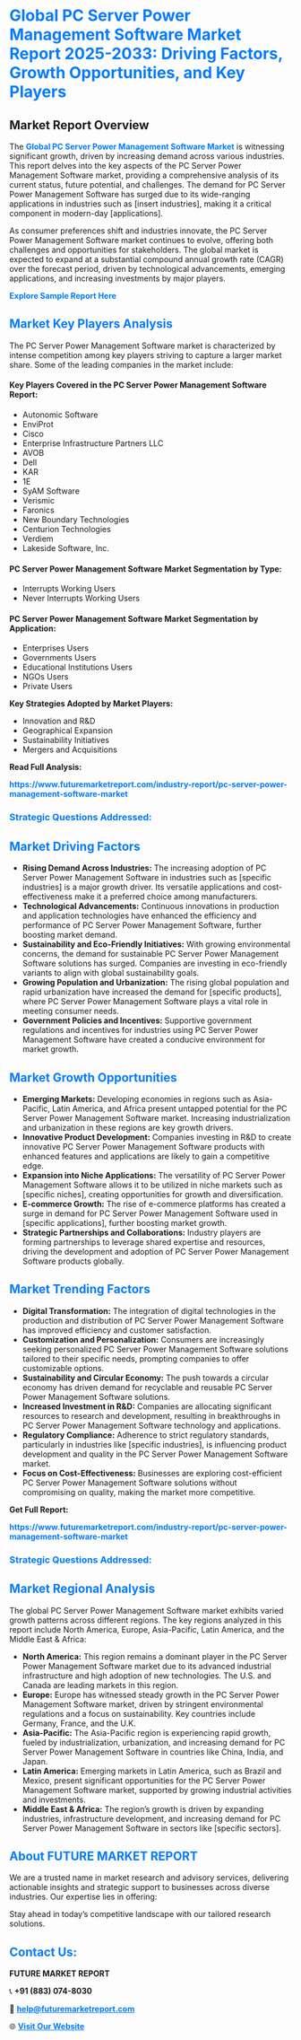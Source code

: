 <h1 style="color: #007BFF;">Global PC Server Power Management Software Market Report 2025-2033: Driving Factors, Growth Opportunities, and Key Players</h1>

<section id="overview">
<h2>Market Report Overview</h2>
<p>The <a href="https://www.futuremarketreport.com/industry-report/pc-server-power-management-software-market" style="color: #007BFF; text-decoration: none;"><strong>Global PC Server Power Management Software Market</strong></a> is witnessing significant growth, driven by increasing demand across various industries. This report delves into the key aspects of the PC Server Power Management Software market, providing a comprehensive analysis of its current status, future potential, and challenges. The demand for PC Server Power Management Software has surged due to its wide-ranging applications in industries such as [insert industries], making it a critical component in modern-day [applications].</p>
<p>As consumer preferences shift and industries innovate, the PC Server Power Management Software market continues to evolve, offering both challenges and opportunities for stakeholders. The global market is expected to expand at a substantial compound annual growth rate (CAGR) over the forecast period, driven by technological advancements, emerging applications, and increasing investments by major players.</p>
</section>

<section id="overview">
<p><a href="https://www.futuremarketreport.com/request-sample/reportId=35373" style="color: #007BFF; text-decoration: none;"><strong>Explore Sample Report Here</strong></a></p>
</section>

<section id="key-players">
<h2 style="color: #007BFF;">Market Key Players Analysis</h2>
<p>The PC Server Power Management Software market is characterized by intense competition among key players striving to capture a larger market share. Some of the leading companies in the market include:</p>
<h4>Key Players Covered in the PC Server Power Management Software Report:</h4>
<ul><li>Autonomic Software</li><li>EnviProt</li><li>Cisco</li><li>Enterprise Infrastructure Partners LLC</li><li>AVOB</li><li>Dell</li><li>KAR</li><li>1E</li><li>SyAM Software</li><li>Verismic</li><li>Faronics</li><li>New Boundary Technologies</li><li>Centurion Technologies</li><li>Verdiem</li><li>Lakeside Software, Inc.</li></ul>
<h4>PC Server Power Management Software Market Segmentation by Type:</h4>
<ul><li>Interrupts Working Users</li><li>Never Interrupts Working Users</li></ul>

<h4>PC Server Power Management Software Market Segmentation by Application:</h4>
<ul><li>Enterprises Users</li><li>Governments Users</li><li>Educational Institutions Users</li><li>NGOs Users</li><li>Private Users</li></ul>
<p><strong>Key Strategies Adopted by Market Players:</strong></p>
<ul>
<li>Innovation and R&D</li>
<li>Geographical Expansion</li>
<li>Sustainability Initiatives</li>
<li>Mergers and Acquisitions</li>
</ul>
</section>

<section>
<p><strong>Read Full Analysis: </strong></p><a href="https://www.futuremarketreport.com/industry-report/pc-server-power-management-software-market" style="color: #007BFF; text-decoration: none;"><strong>https://www.futuremarketreport.com/industry-report/pc-server-power-management-software-market</strong></a>
<h3 style="color: #007BFF;">Strategic Questions Addressed:</h3>
</section>

<section id="driving-factors">
<h2 style="color: #007BFF;">Market Driving Factors</h2>
<ul>
<li><strong>Rising Demand Across Industries:</strong> The increasing adoption of PC Server Power Management Software in industries such as [specific industries] is a major growth driver. Its versatile applications and cost-effectiveness make it a preferred choice among manufacturers.</li>
<li><strong>Technological Advancements:</strong> Continuous innovations in production and application technologies have enhanced the efficiency and performance of PC Server Power Management Software, further boosting market demand.</li>
<li><strong>Sustainability and Eco-Friendly Initiatives:</strong> With growing environmental concerns, the demand for sustainable PC Server Power Management Software solutions has surged. Companies are investing in eco-friendly variants to align with global sustainability goals.</li>
<li><strong>Growing Population and Urbanization:</strong> The rising global population and rapid urbanization have increased the demand for [specific products], where PC Server Power Management Software plays a vital role in meeting consumer needs.</li>
<li><strong>Government Policies and Incentives:</strong> Supportive government regulations and incentives for industries using PC Server Power Management Software have created a conducive environment for market growth.</li>
</ul>
</section>

<section id="growth-opportunities">
<h2 style="color: #007BFF;">Market Growth Opportunities</h2>
<ul>
<li><strong>Emerging Markets:</strong> Developing economies in regions such as Asia-Pacific, Latin America, and Africa present untapped potential for the PC Server Power Management Software market. Increasing industrialization and urbanization in these regions are key growth drivers.</li>
<li><strong>Innovative Product Development:</strong> Companies investing in R&D to create innovative PC Server Power Management Software products with enhanced features and applications are likely to gain a competitive edge.</li>
<li><strong>Expansion into Niche Applications:</strong> The versatility of PC Server Power Management Software allows it to be utilized in niche markets such as [specific niches], creating opportunities for growth and diversification.</li>
<li><strong>E-commerce Growth:</strong> The rise of e-commerce platforms has created a surge in demand for PC Server Power Management Software used in [specific applications], further boosting market growth.</li>
<li><strong>Strategic Partnerships and Collaborations:</strong> Industry players are forming partnerships to leverage shared expertise and resources, driving the development and adoption of PC Server Power Management Software products globally.</li>
</ul>
</section>

<section id="trending-factors">
<h2 style="color: #007BFF;">Market Trending Factors</h2>
<ul>
<li><strong>Digital Transformation:</strong> The integration of digital technologies in the production and distribution of PC Server Power Management Software has improved efficiency and customer satisfaction.</li>
<li><strong>Customization and Personalization:</strong> Consumers are increasingly seeking personalized PC Server Power Management Software solutions tailored to their specific needs, prompting companies to offer customizable options.</li>
<li><strong>Sustainability and Circular Economy:</strong> The push towards a circular economy has driven demand for recyclable and reusable PC Server Power Management Software solutions.</li>
<li><strong>Increased Investment in R&D:</strong> Companies are allocating significant resources to research and development, resulting in breakthroughs in PC Server Power Management Software technology and applications.</li>
<li><strong>Regulatory Compliance:</strong> Adherence to strict regulatory standards, particularly in industries like [specific industries], is influencing product development and quality in the PC Server Power Management Software market.</li>
<li><strong>Focus on Cost-Effectiveness:</strong> Businesses are exploring cost-efficient PC Server Power Management Software solutions without compromising on quality, making the market more competitive.</li>
</ul>
</section>

<section>
<p><strong>Get Full Report: </strong></p><a href="https://www.futuremarketreport.com/industry-report/pc-server-power-management-software-market" style="color: #007BFF; text-decoration: none;"><strong>https://www.futuremarketreport.com/industry-report/pc-server-power-management-software-market</strong></a>
<h3 style="color: #007BFF;">Strategic Questions Addressed:</h3>
</section>


<section id="regional-analysis">
<h2 style="color: #007BFF;">Market Regional Analysis</h2>
<p>The global PC Server Power Management Software market exhibits varied growth patterns across different regions. The key regions analyzed in this report include North America, Europe, Asia-Pacific, Latin America, and the Middle East & Africa:</p>
<ul>
<li><strong>North America:</strong> This region remains a dominant player in the PC Server Power Management Software market due to its advanced industrial infrastructure and high adoption of new technologies. The U.S. and Canada are leading markets in this region.</li>
<li><strong>Europe:</strong> Europe has witnessed steady growth in the PC Server Power Management Software market, driven by stringent environmental regulations and a focus on sustainability. Key countries include Germany, France, and the U.K.</li>
<li><strong>Asia-Pacific:</strong> The Asia-Pacific region is experiencing rapid growth, fueled by industrialization, urbanization, and increasing demand for PC Server Power Management Software in countries like China, India, and Japan.</li>
<li><strong>Latin America:</strong> Emerging markets in Latin America, such as Brazil and Mexico, present significant opportunities for the PC Server Power Management Software market, supported by growing industrial activities and investments.</li>
<li><strong>Middle East & Africa:</strong> The region’s growth is driven by expanding industries, infrastructure development, and increasing demand for PC Server Power Management Software in sectors like [specific sectors].</li>
</ul>
</section>

<footer>
<h2 style="color: #007BFF;">About FUTURE MARKET REPORT</h2>
<p>We are a trusted name in market research and advisory services, delivering actionable insights and strategic support to businesses across diverse industries. Our expertise lies in offering:</p>

<p>Stay ahead in today’s competitive landscape with our tailored research solutions.</p>

<h2 style="color: #007BFF;">Contact Us:</h2>
<p><strong>FUTURE MARKET REPORT</strong></p>
<p>📞 <strong>+91 (883) 074-8030</strong></p>
<p>📧 <strong><a href="mailto:help@futuremarketreport.com" style="color: #007BFF;">help@futuremarketreport.com</a></strong></p>
<p>🌐 <strong><a href="https://www.futuremarketreport.com/" style="color: #007BFF;">Visit Our Website</a></strong></p>
</footer>